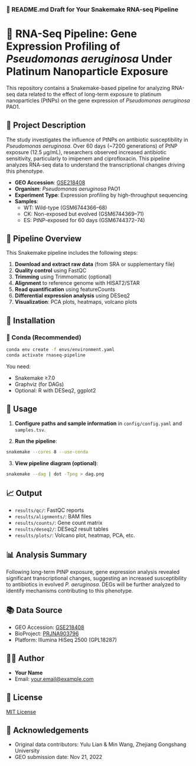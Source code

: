 ### 📄 README.md Draft for Your Snakemake RNA-seq Pipeline

# 🧬 RNA-Seq Pipeline: Gene Expression Profiling of *Pseudomonas aeruginosa* Under Platinum Nanoparticle Exposure

This repository contains a Snakemake-based pipeline for analyzing RNA-seq data related to the effect of long-term exposure to platinum nanoparticles (PtNPs) on the gene expression of *Pseudomonas aeruginosa* PAO1.

## 📘 Project Description

The study investigates the influence of PtNPs on antibiotic susceptibility in *Pseudomonas aeruginosa*. Over 60 days (~7200 generations) of PtNP exposure (12.5 μg/mL), researchers observed increased antibiotic sensitivity, particularly to imipenem and ciprofloxacin. This pipeline analyzes RNA-seq data to understand the transcriptional changes driving this phenotype.

- **GEO Accession**: [GSE218408](https://www.ncbi.nlm.nih.gov/geo/query/acc.cgi?acc=GSE218408)
- **Organism**: *Pseudomonas aeruginosa* PAO1
- **Experiment Type**: Expression profiling by high-throughput sequencing
- **Samples**:
  - WT: Wild-type (GSM6744366–68)
  - CK: Non-exposed but evolved (GSM6744369–71)
  - ES: PtNP-exposed for 60 days (GSM6744372–74)

## 📂 Pipeline Overview

This Snakemake pipeline includes the following steps:

1. **Download and extract raw data** (from SRA or supplementary file)
2. **Quality control** using FastQC
3. **Trimming** using Trimmomatic (optional)
4. **Alignment** to reference genome with HISAT2/STAR
5. **Read quantification** using featureCounts
6. **Differential expression analysis** using DESeq2
7. **Visualization**: PCA plots, heatmaps, volcano plots

## 🔧 Installation

### 🐍 Conda (Recommended)

```bash
conda env create -f envs/environment.yaml
conda activate rnaseq-pipeline
````

You need:

* Snakemake ≥7.0
* Graphviz (for DAGs)
* Optional: R with DESeq2, ggplot2

## 🚀 Usage

1. **Configure paths and sample information** in `config/config.yaml` and `samples.tsv`.

2. **Run the pipeline**:

```bash
snakemake --cores 8 --use-conda
```

3. **View pipeline diagram (optional)**:

```bash
snakemake --dag | dot -Tpng > dag.png
```

## 📈 Output

* `results/qc/`: FastQC reports
* `results/alignments/`: BAM files
* `results/counts/`: Gene count matrix
* `results/deseq2/`: DESeq2 result tables
* `results/plots/`: Volcano plot, heatmap, PCA, etc.

## 📊 Analysis Summary

Following long-term PtNP exposure, gene expression analysis revealed significant transcriptional changes, suggesting an increased susceptibility to antibiotics in evolved *P. aeruginosa*. DEGs will be further analyzed to identify mechanisms contributing to this phenotype.

## 📚 Data Source

* GEO Accession: [GSE218408](https://www.ncbi.nlm.nih.gov/geo/query/acc.cgi?acc=GSE218408)
* BioProject: [PRJNA903796](https://www.ncbi.nlm.nih.gov/bioproject/PRJNA903796)
* Platform: Illumina HiSeq 2500 (GPL18287)

## 🧑‍💻 Author

* **Your Name**
* Email: [your.email@example.com](mailto:your.email@example.com)

## 📜 License

[MIT License](LICENSE)

## 🙏 Acknowledgements

* Original data contributors: Yulu Lian & Min Wang, Zhejiang Gongshang University
* GEO submission date: Nov 21, 2022
